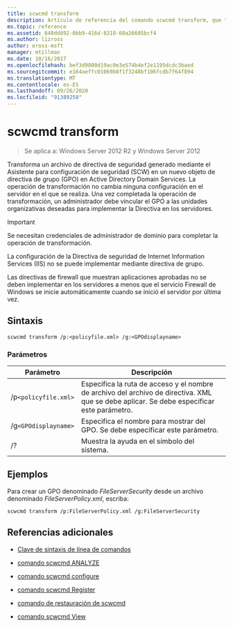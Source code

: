 ```yaml
---
title: scwcmd transform
description: Artículo de referencia del comando scwcmd transform, que transforma un archivo de directiva de seguridad generado mediante el Asistente para configuración de seguridad (SCW) en un nuevo objeto de directiva de grupo (GPO) en Active Directory Domain Services.
ms.topic: reference
ms.assetid: 640dd892-0bb9-416d-8318-60a26605bcf4
ms.author: lizross
author: eross-msft
manager: mtillman
ms.date: 10/16/2017
ms.openlocfilehash: bef3d9800d19ac0e3e574b4ef2e1195dcdc3baed
ms.sourcegitcommit: e164aeffc01069b8f1f3248bf106fcdb7f64f894
ms.translationtype: MT
ms.contentlocale: es-ES
ms.lasthandoff: 09/26/2020
ms.locfileid: "91389258"
---
```

# <a name="scwcmd-transform"></a>scwcmd transform

> Se aplica a: Windows Server 2012 R2 y Windows Server 2012

Transforma un archivo de directiva de seguridad generado mediante el Asistente para configuración de seguridad (SCW) en un nuevo objeto de directiva de grupo (GPO) en Active Directory Domain Services. La operación de transformación no cambia ninguna configuración en el servidor en el que se realiza. Una vez completada la operación de transformación, un administrador debe vincular el GPO a las unidades organizativas deseadas para implementar la Directiva en los servidores.

> [!IMPORTANT]
> Se necesitan credenciales de administrador de dominio para completar la operación de transformación.
>
> La configuración de la Directiva de seguridad de Internet Information Services (IIS) no se puede implementar mediante directiva de grupo.
>
> Las directivas de firewall que muestran aplicaciones aprobadas no se deben implementar en los servidores a menos que el servicio Firewall de Windows se inicie automáticamente cuando se inició el servidor por última vez.

## <a name="syntax"></a>Sintaxis

```
scwcmd transform /p:<policyfile.xml> /g:<GPOdisplayname>
```

### <a name="parameters"></a>Parámetros

| Parámetro | Descripción |
|--|--|
| /p`<policyfile.xml>` | Especifica la ruta de acceso y el nombre de archivo del archivo de directiva. XML que se debe aplicar. Se debe especificar este parámetro. |
| /g`<GPOdisplayname>` | Especifica el nombre para mostrar del GPO. Se debe especificar este parámetro. |
| /? | Muestra la ayuda en el símbolo del sistema. |

## <a name="examples"></a>Ejemplos

Para crear un GPO denominado *FileServerSecurity* desde un archivo denominado *FileServerPolicy.xml*, escriba:

```
scwcmd transform /p:FileServerPolicy.xml /g:FileServerSecurity
```

## <a name="additional-references"></a>Referencias adicionales

- [Clave de sintaxis de línea de comandos](command-line-syntax-key.md)

- [comando scwcmd ANALYZE](scwcmd-analyze.md)

- [comando scwcmd configure](scwcmd-configure.md)

- [comando scwcmd Register](scwcmd-register.md)

- [comando de restauración de scwcmd](scwcmd-rollback.md)

- [comando scwcmd View](scwcmd-view.md)